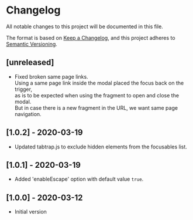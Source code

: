 # Changelog

All notable changes to this project will be documented in this file.

The format is based on [Keep a Changelog](https://keepachangelog.com/en/1.0.0/),
and this project adheres to [Semantic Versioning](https://semver.org/spec/v2.0.0.html).

## [unreleased]

- Fixed broken same page links.  
  Using a same page link inside the modal placed the focus back on the trigger,  
  as is to be expected when using the fragment to open and close the modal.  
  But in case there is a new fragment in the URL, we want same page navigation.

## [1.0.2] - 2020-03-19

- Updated tabtrap.js to exclude hidden elements from the focusables list.

## [1.0.1] - 2020-03-19

- Added 'enableEscape' option with default value `true`.

## [1.0.0] - 2020-03-12

- Initial version
